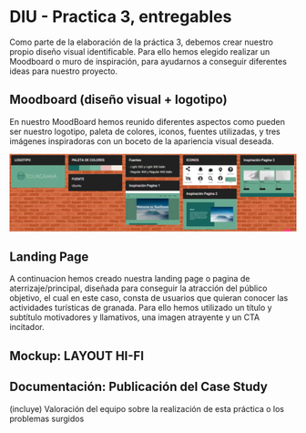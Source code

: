 # DIU - Practica 3, entregables

Como parte de la elaboración de la práctica 3, debemos crear nuestro propio diseño visual identificable. Para ello hemos elegido realizar un Moodboard o muro de inspiración, para ayudarnos a conseguir diferentes ideas para nuestro proyecto.

## Moodboard (diseño visual + logotipo)   

En nuestro MoodBoard hemos reunido diferentes aspectos como pueden ser nuestro logotipo, paleta de colores, iconos, fuentes utilizadas, y tres imágenes inspiradoras con un boceto de la apariencia visual deseada.

![ScreenShot](imgs/moodboard.png)

## Landing Page
A continuacion hemos creado nuestra landing page o pagina de aterrizaje/principal, diseñada para conseguir la atracción del público objetivo, el cual en este caso, consta de usuarios que quieran conocer las actividades turísticas de granada. Para ello hemos utilizado un título y subtítulo motivadores y llamativos, una imagen atrayente y un CTA incitador.

## Mockup: LAYOUT HI-FI


## Documentación: Publicación del Case Study


(incluye) Valoración del equipo sobre la realización de esta práctica o los problemas surgidos
 
